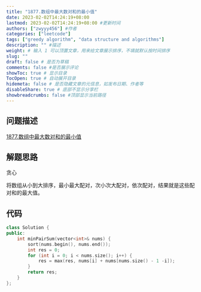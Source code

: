 ```yaml
---
title: "1877.数组中最大数对和的最小值"
date: 2023-02-02T14:24:19+08:00
lastmod: 2023-02-02T14:24:19+08:00 #更新时间
authors: ["zwyyy456"] #作者
categories: ["leetcode"]
tags: ["greedy algorithm", "data structure and algorithms"]
description: "" #描述
weight: # 输入 1 可以顶置文章，用来给文章展示排序，不填就默认按时间排序
slug: ""
draft: false # 是否为草稿
comments: false #是否展示评论
showToc: true # 显示目录
TocOpen: true # 自动展开目录
hidemeta: false # 是否隐藏文章的元信息，如发布日期、作者等
disableShare: true # 底部不显示分享栏
showbreadcrumbs: false #顶部显示当前路径
---
```

## 问题描述
[1877.数组中最大数对和的最小值](https://leetcode.cn/problems/minimize-maximum-pair-sum-in-array/)

## 解题思路
贪心

将数组从小到大排序，最小最大配对，次小次大配对，依次配对，结果就是这些配对和的最大值。

## 代码
```cpp
class Solution {
public:
    int minPairSum(vector<int>& nums) {
        sort(nums.begin(), nums.end());
        int res = 0;
        for (int i = 0; i < nums.size(); i++) {
            res = max(res, nums[i] + nums[nums.size() - 1 -i]);
        }
        return res;
    }
};
```

